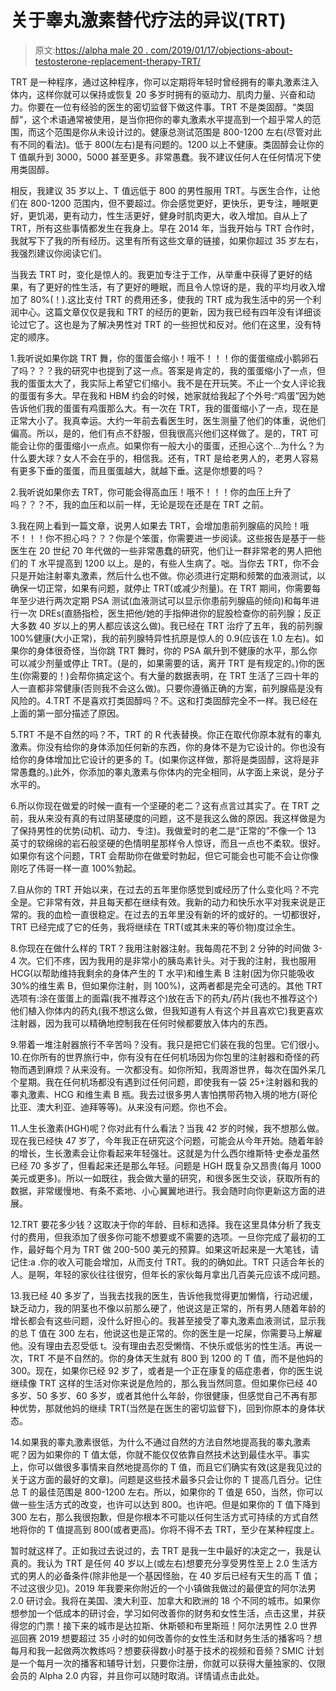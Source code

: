 # 关于睾丸激素替代疗法的异议(TRT)

> 原文:[https://alpha male 20 . com/2019/01/17/objections-about-testosterone-replacement-therapy-TRT/](https://alphamale20.com/2019/01/17/objections-regarding-testosterone-replacement-therapy-trt/)

TRT 是一种程序，通过这种程序，你可以定期将年轻时曾经拥有的睾丸激素注入体内，这样你就可以保持或恢复 20 多岁时拥有的驱动力、肌肉力量、兴奋和动力。你要在一位有经验的医生的密切监督下做这件事。TRT 不是类固醇。“类固醇”，这个术语通常被使用，是当你把你的睾丸激素水平提高到一个超乎常人的范围，而这个范围是你从未设计过的。健康总测试范围是 800-1200 左右(尽管对此有不同的看法)。低于 800(左右)是有问题的。1200 以上不健康。类固醇会让你的 T 值飙升到 3000，5000 甚至更多。非常愚蠢。我不建议任何人在任何情况下使用类固醇。

相反，我建议 35 岁以上、T 值远低于 800 的男性服用 TRT。与医生合作，让他们在 800-1200 范围内，但不要超过。你会感觉更好，更快乐，更专注，睡眠更好，更饥渴，更有动力，性生活更好，健身时肌肉更大，收入增加。自从上了 TRT，所有这些事情都发生在我身上。早在 2014 年，当我开始与 TRT 合作时，我就写下了我的所有经历。这里有所有这些文章的链接，如果你超过 35 岁左右，我强烈建议你阅读它们。

当我去 TRT 时，变化是惊人的。我更加专注于工作，从举重中获得了更好的结果，有了更好的性生活，有了更好的睡眠，而且令人惊讶的是，我的平均月收入增加了 80%(！).这比支付 TRT 的费用还多，使我的 TRT 成为我生活中的另一个利润中心。这篇文章仅仅是我和 TRT 的经历的更新，因为我已经有四年没有详细谈论过它了。这也是为了解决男性对 TRT 的一些担忧和反对。他们在这里，没有特定的顺序。

1.我听说如果你跳 TRT 舞，你的蛋蛋会缩小！哦不！！！你的蛋蛋缩成小鹅卵石了吗？？？我的研究中也提到了这一点。答案是肯定的，我的蛋蛋缩小了一点，但我的蛋蛋太大了，我实际上希望它们缩小。我不是在开玩笑。不止一个女人评论我的蛋蛋有多大。早在我和 HBM 约会的时候，她家就给我起了个外号:“鸡蛋”因为她告诉他们我的蛋蛋有鸡蛋那么大。有一次在 TRT，我的蛋蛋缩小了一点，现在是正常大小了。我真幸运。大约一年前去看医生时，医生测量了他们的体重，说他们偏高。所以，是的，他们有点不舒服，但我很高兴他们这样做了。是的，TRT 可能会让你的蛋蛋缩小一点点。如果你有一般大小的蛋蛋，还担心这个…为什么？为什么要大球？女人不会在乎的，相信我。还有，TRT 是给老男人的，老男人容易有更多下垂的蛋蛋，而且蛋蛋越大，就越下垂。这是你想要的吗？

2.我听说如果你去 TRT，你可能会得高血压！哦不！！！你的血压上升了吗？？？不，我的血压和以前一样，无论是现在还是在 TRT 之前。

3.我在网上看到一篇文章，说男人如果去 TRT，会增加患前列腺癌的风险！哦不！！！你不担心吗？？？你是个笨蛋，你需要进一步阅读。这些报告是基于一些医生在 20 世纪 70 年代做的一些非常愚蠢的研究，他们让一群非常老的男人把他们的 T 水平提高到 1200 以上。是的，有些人生病了。咄。当你去 TRT，你不会只是开始注射睾丸激素，然后什么也不做。你必须进行定期和频繁的血液测试，以确保一切正常，如果有问题，就停止 TRT(或减少剂量)。在 TRT 期间，你需要每年至少进行两次定期 PSA 测试(血液测试可以显示你患前列腺癌的倾向)和每年进行一次 DREs(直肠指检，医生把他/她的手指伸进你的屁股检查你的前列腺；反正大多数 40 岁以上的男人都应该这么做)。我已经在 TRT 治疗了五年，我的前列腺 100%健康(大小正常)，我的前列腺特异性抗原是惊人的 0.9(应该在 1.0 左右)。如果你的身体很奇怪，当你跳 TRT 舞时，你的 PSA 飙升到不健康的水平，那么你可以减少剂量或停止 TRT。(是的，如果需要的话，离开 TRT 是有规定的。)你的医生(你需要的！)会帮你搞定这个。有大量的数据表明，在 TRT 生活了三四十年的人一直都非常健康(否则我不会这么做)。只要你遵循正确的方案，前列腺癌是没有风险的。4.TRT 不是喜欢打类固醇吗？不。这和打类固醇完全不一样。我已经在上面的第一部分描述了原因。

5.TRT 不是不自然的吗？不，TRT 的 R 代表替换。你正在取代你原本就有的睾丸激素。你没有给你的身体添加任何新的东西，你的身体不是为它设计的。你也没有给你的身体增加比它设计的更多的 T。(如果你这样做，那将是类固醇，这将是非常愚蠢的。)此外，你添加的睾丸激素与你体内的完全相同，从字面上来说，是分子水平的。

6.所以你现在做爱的时候一直有一个坚硬的老二？这有点言过其实了。在 TRT 之前，我从来没有真的有过阴茎硬度的问题，这不是我这么做的原因。我这样做是为了保持男性的优势(动机、动力、专注)。我做爱时的老二是“正常的”不像一个 13 英寸的软绵绵的岩石般坚硬的色情明星那样令人惊讶，而且一点也不柔软。很好。如果你有这个问题，TRT 会帮助你在做爱时勃起，但它可能会也可能不会让你像刚吃了伟哥一样一直 100%勃起。

7.自从你的 TRT 开始以来，在过去的五年里你感觉到或经历了什么变化吗？不完全是。它非常有效，并且每天都在继续有效。我新的动力和快乐水平对我来说是正常的。我的血检一直很稳定。在过去的五年里没有新的坏的或好的。一切都很好，TRT 已经完成了它的任务，我将继续在 TRT(或其未来的等价物)度过余生。

8.你现在在做什么样的 TRT？我用注射器注射。我每周花不到 2 分钟的时间做 3-4 次。它们不疼，因为我用的是非常小的胰岛素针头。对于我的注射，我也服用 HCG(以帮助维持我剩余的身体产生的 T 水平)和维生素 B 注射(因为你只能吸收 30%的维生素 B，但如果你注射，则 100%)，这两者都是完全可选的。其他 TRT 选项有:涂在蛋蛋上的面霜(我不推荐这个)放在舌下的药丸/药片(我也不推荐这个)他们植入你体内的药丸(我不想这么做，但我知道有人有这个并且喜欢它)我更喜欢注射器，因为我可以精确地控制我在任何时候都要放入体内的东西。

9.带着一堆注射器旅行不辛苦吗？没有。我只是把它们装在我的包里。它们很小。10.在你所有的世界旅行中，你有没有在任何机场因为你包里的注射器和奇怪的药物而遇到麻烦？从来没有。一次都没有。如你所知，我周游世界，每次在国外呆几个星期。我在任何机场都没有遇到过任何问题，即使我有一袋 25+注射器和我的睾丸激素、HCG 和维生素 B 瓶。我去过很多男人害怕携带药物入境的地方(哥伦比亚、澳大利亚、迪拜等等)。从来没有问题。你也不会。

11.人生长激素(HGH)呢？你对此有什么看法？当我 42 岁的时候，我不想那么做。现在我已经快 47 岁了，今年我正在研究这个问题，可能会从今年开始。随着年龄的增长，生长激素会让你看起来年轻强壮。这就是为什么西尔维斯特·史泰龙虽然已经 70 多岁了，但看起来还是那么年轻。问题是 HGH 既复杂又昂贵(每月 1000 美元或更多)。所以一如既往，我会做大量的研究，和很多医生交谈，获取所有的数据，非常缓慢地、有条不紊地、小心翼翼地进行。我会随时向你更新这方面的进展。

12.TRT 要花多少钱？这取决于你的年龄、目标和选择。我在这里具体分析了我支付的费用，但我添加了很多你可能不想要或不需要的选项。一旦你完成了最初的工作，最好每个月为 TRT 做 200-500 美元的预算。如果这听起来是一大笔钱，请记住:a .你的收入可能会增加，从而支付 TRT。我的的确如此。TRT 只适合年长的人。是啊，年轻的家伙往往很穷，但年长的家伙每月拿出几百美元应该不成问题。

13.我已经 40 多岁了，当我去找我的医生，告诉他我觉得更加懒惰，行动迟缓，缺乏动力，我的阴茎也不像以前那么硬了，他说这是正常的，所有男人随着年龄的增长都会有这些问题，没什么好担心的。我甚至接受了睾丸激素血液测试，显示我的总 T 值在 300 左右，他说这也是正常的。你的医生是一坨屎，你需要马上解雇他。没有理由去忍受低 t。没有理由去忍受懒惰、不快乐或低劣的性生活。再说一次，TRT 不是不自然的。你的身体天生就有 800 到 1200 的 T 值，而不是他妈的 300。现在，如果你已经 92 岁了，或者是一个正在康复的癌症患者，你的医生说继续像 TRT 这样的生活对你来说是危险的，那么我当然同意。但如果你已经 40 多岁、50 多岁、60 多岁，或者其他什么年龄，你很健康，但感觉自己不再有那种优势，那就他妈的继续 TRT(当然是在医生的密切监督下)，回到你原本的身体状态。

14.如果我的睾丸激素很低，为什么不通过自然的方法自然地提高我的睾丸激素呢？因为如果你的 T 值太低，你就不能仅仅依靠自然技术达到最佳水平。事实上，你可以做很多事情来自然地提高你的 T 值，而且它们确实有效(这是我见过的关于这方面的最好的文章)。问题是这些技术最多只会让你的 T 提高几百分。记住总 T 的最佳范围是 800-1200 左右。所以，如果你的 T 值是 650，当然，你可以做一些生活方式的改变，也许可以达到 800。也许吧。但是如果你的 T 值下降到 300 左右，那么我很抱歉，但是你根本不可能以任何生活方式可持续的方式自然地将你的 T 值提高到 800(或者更高)。你将不得不去 TRT，至少在某种程度上。

暂时就这样了。正如我过去说过的，去 TRT 是我一生中最好的决定之一，我是认真的。我认为 TRT 是任何 40 岁以上(或左右)想要充分享受男性至上 2.0 生活方式的男人的必备条件(除非他是一个基因怪胎，在 40 岁后已经有天生的高 T 值；不过这很少见)。2019 年我要来你附近的一个小镇做我做过的最便宜的阿尔法男 2.0 研讨会。我将在美国、澳大利亚、加拿大和欧洲的 18 个不同的城市。如果你想参加一个低成本的研讨会，学习如何改善你的财务和女性生活，点击这里，并获得您的门票！接下来的城市是达拉斯、休斯顿和布里斯班！阿尔法男性 2.0 世界巡回赛 2019 想要超过 35 小时的如何改善你的女性生活和财务生活的播客吗？想每月和我一起做两次教练吗？想要获得数小时基于技术的视频和音频？SMIC 计划是一个每月一次的播客和辅导计划，只要你注册，你就可以获得大量独家的、仅限会员的 Alpha 2.0 内容，并且你可以随时取消。详情请点击此处。